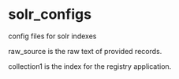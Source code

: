 # solr_configs
config files for solr indexes

raw_source is the raw text of provided records. 

collection1 is the index for the registry application. 


